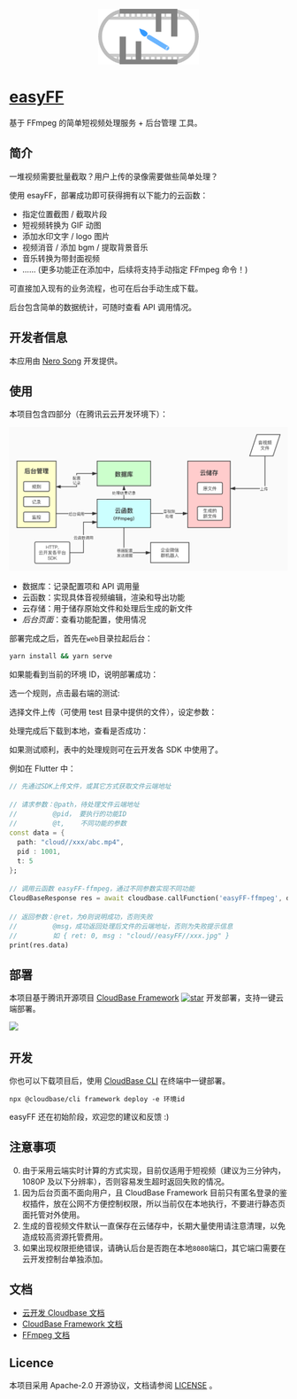 <p align="center">
  <img height="100px" src="./pics/logo.png" center />
</p>

# [easyFF](https://github.com/NeroSong/easyFF-CloudBase)

基于 FFmpeg 的简单短视频处理服务 + 后台管理 工具。

## 简介

一堆视频需要批量截取？用户上传的录像需要做些简单处理？

使用 esayFF，部署成功即可获得拥有以下能力的云函数：

- 指定位置截图 / 截取片段
- 短视频转换为 GIF 动图
- 添加水印文字 / logo 图片
- 视频消音 / 添加 bgm / 提取背景音乐
- 音乐转换为带封面视频
- …… (更多功能正在添加中，后续将支持手动指定 FFmpeg 命令！)

可直接加入现有的业务流程，也可在后台手动生成下载。

后台包含简单的数据统计，可随时查看 API 调用情况。

## 开发者信息

本应用由 [Nero Song](https://github.com/NeroSong/) 开发提供。

## 使用

本项目包含四部分（在腾讯云云开发环境下）：

<img src="./pics/flow.jpg" />

- 数据库：记录配置项和 API 调用量
- 云函数：实现具体音视频编辑，渲染和导出功能
- 云存储：用于储存原始文件和处理后生成的新文件
- _后台页面_：查看功能配置，使用情况

部署完成之后，首先在`web`目录拉起后台：

```bash
yarn install && yarn serve
```

如果能看到当前的环境 ID，说明部署成功：

选一个规则，点击最右端的测试:

选择文件上传（可使用 test 目录中提供的文件），设定参数：


处理完成后下载到本地，查看是否成功：

如果测试顺利，表中的处理规则可在云开发各 SDK 中使用了。

例如在 Flutter 中：

```dart
// 先通过SDK上传文件，或其它方式获取文件云端地址

// 请求参数：@path，待处理文件云端地址
//         @pid， 要执行的功能ID
//         @t,    不同功能的参数
const data = {
  path: "cloud//xxx/abc.mp4",
  pid : 1001,
  t: 5
};

// 调用云函数 easyFF-ffmpeg，通过不同参数实现不同功能
CloudBaseResponse res = await cloudbase.callFunction('easyFF-ffmpeg', data);

// 返回参数：@ret，为0则说明成功，否则失败
//         @msg，成功返回处理后文件的云端地址，否则为失败提示信息
//         如 { ret: 0, msg : "cloud//easyFF//xxx.jpg" }
print(res.data)
```

## 部署

本项目基于腾讯开源项目 [CloudBase Framework](https://github.com/Tencent/cloudbase-framework) [![star](https://img.shields.io/github/stars/Tencent/cloudbase-framework?style=social)](https://github.com/Tencent/cloudbase-framework) 开发部署，支持一键云端部署。

[![](https://main.qcloudimg.com/raw/67f5a389f1ac6f3b4d04c7256438e44f.svg)](https://console.cloud.tencent.com/tcb/env/index?action=CreateAndDeployCloudBaseProject&appUrl=https%3A%2F%2Fgithub.com%2FNeroSong%2FeasyFF-CloudBase&branch=master)

## 开发

你也可以下载项目后，使用 [CloudBase CLI](https://docs.cloudbase.net/cli-v1/intro.html) 在终端中一键部署。

```
npx @cloudbase/cli framework deploy -e 环境id
```

easyFF 还在初始阶段，欢迎您的建议和反馈 :)

## 注意事项

0. 由于采用云端实时计算的方式实现，目前仅适用于短视频（建议为三分钟内，1080P 及以下分辨率），否则容易发生超时返回失败的情况。
1. 因为后台页面不面向用户，且 CloudBase Framework 目前只有匿名登录的鉴权插件，放在公网不方便控制权限，所以当前仅在本地执行，不要进行静态页面托管对外使用。
2. 生成的音视频文件默认一直保存在云储存中，长期大量使用请注意清理，以免造成较高资源托管费用。
3. 如果出现权限拒绝错误，请确认后台是否跑在本地`8080`端口，其它端口需要在云开发控制台单独添加。

## 文档

- [云开发 Cloudbase 文档](https://docs.cloudbase.net/)
- [CloudBase Framework 文档](https://docs.cloudbase.net/framework/)
- [FFmpeg 文档](https://ffmpeg.org/ffmpeg.html)

## Licence

本项目采用 Apache-2.0 开源协议，文档请参阅 [LICENSE](./LICENSE) 。
